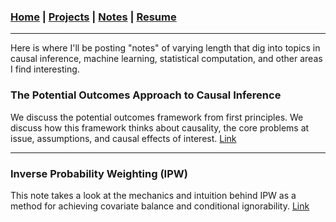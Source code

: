 ### [Home](README.md) | [Projects](Projects.md) | [Notes](Notes.md) | [Resume](docs/Adam_R_Rohde_Resume.pdf)


---

Here is where I'll be posting "notes" of varying length that dig into topics in causal inference, machine learning, statistical computation, and other areas I find interesting.


### The Potential Outcomes Approach to Causal Inference
We discuss the potential outcomes framework from first principles. We discuss how this framework thinks about causality, the core problems at issue, assumptions, and causal effects of interest.  [Link](xxx) 

--- 

### Inverse Probability Weighting (IPW)
This note takes a look at the mechanics and intuition behind IPW as a method for achieving covariate balance and conditional ignorability. [Link](____https://adam-rohde.github.io/Notes/IPW--2021-10-13-.html) 
